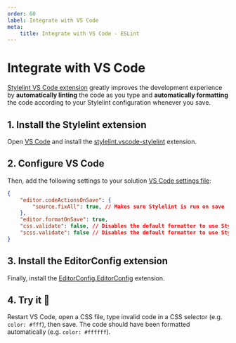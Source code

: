 ```yaml
---
order: 60
label: Integrate with VS Code
meta:
    title: Integrate with VS Code - ESLint
---
```


# Integrate with VS Code

[Stylelint VS Code extension](https://marketplace.visualstudio.com/items?itemName=stylelint.vscode-stylelint) greatly improves the development experience by **automatically linting** the code as you type and **automatically formatting** the code according to your Stylelint configuration whenever you save.

## 1. Install the Stylelint extension

Open [VS Code](https://code.visualstudio.com/) and install the [stylelint.vscode-stylelint](https://marketplace.visualstudio.com/items?stylelint.vscode-stylelint.vscode-eslint) extension.

## 2. Configure VS Code

Then, add the following settings to your solution [VS Code settings file](https://code.visualstudio.com/docs/getstarted/settings):

```json ./vscode/settings.json
{
    "editor.codeActionsOnSave": {
        "source.fixAll": true, // Makes sure Stylelint is run on save
    },
    "editor.formatOnSave": true,
    "css.validate": false, // Disables the default formatter to use Stylelint instead
    "scss.validate": false // Disables the default formatter to use Stylelint instead
}
```

## 3. Install the EditorConfig extension

Finally, install the [EditorConfig.EditorConfig](https://marketplace.visualstudio.com/items?itemName=EditorConfig.EditorConfig) extension.

## 4. Try it :rocket:

Restart VS Code, open a CSS file, type invalid code in a CSS selector (e.g. `color: #fff`), then save. The code should have been formatted automatically (e.g. `color: #ffffff`).
